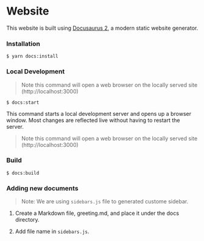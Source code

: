# Website

This website is built using [Docusaurus 2](https://docusaurus.io/), a modern static website generator.


### Installation

```
$ yarn docs:install
```

### Local Development

> Note this command will open a web browser on the locally served site (http://localhost:3000)

```
$ docs:start
```

This command starts a local development server and opens up a browser window. Most changes are reflected live without having to restart the server.

> Note this command will open a web browser on the locally served site (http://localhost:3000)

### Build

```
$ docs:build
```

### Adding new documents

> Note: We are using `sidebars.js` file to generated custome sidebar.

1. Create a Markdown file, greeting.md, and place it under the docs directory.

2. Add file name in `sidebars.js`.